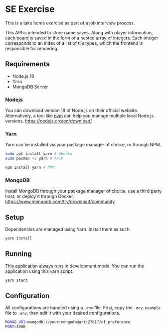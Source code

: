 # SE Exercise
This is a take home exercise as part of a job interview process.

This API is intended to store game saves. Along with player information, each board is saved in the form of a nested array of integers. Each integer corresponds to an index of a list of tile types, which the frontend is responsible for rendering.

## Requirements
- Node.js 18
- Yarn
- MongoDB Server

### Nodejs
You can download version 18 of Node.js on their official website.
Alternatively, a tool like [nvm](https://github.com/nvm-sh/nvm) can help you manage multiple local Node.js versions.
https://nodejs.org/en/download/
### Yarn
Yarn can be installed via your package manager of choice, or through NPM.
```bash
sudo apt install yarn # Ubuntu
sudo pacman -S yarn # Arch

npm install yarn # NPM
```

### MongoDB
Install MongoDB through your package manager of choice, use a third party host, or deploy it through Docker.
https://www.mongodb.com/try/download/community

## Setup
Dependencies are managed using Yarn. Install them as such.
```bash
yarn install
```

## Running
This application always runs in development mode. You can run the application using this yarn script.
```bash
yarn start
```

## Configuration
All configurations are handled using a `.env` file. First, copy the `.env.example` file to `.env`, then edit it with your desired configurations.
```bash
MONGO_URI=mongodb://your:mongodb@uri:27017/of_preference
PORT=3000
```